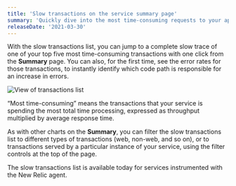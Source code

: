 ```yaml
---
title: 'Slow transactions on the service summary page'
summary: 'Quickly dive into the most time-consuming requests to your application or service'
releaseDate: '2021-03-30'
---
```

With the slow transactions list, you can jump to a complete slow trace of one of your top five most time-consuming transactions with one click from the **Summary** page. You can also, for the first time, see the error rates for those transactions, to instantly identify which code path is responsible for an increase in errors.

![View of transactions list](src/images/Transactions.png "View of transactions list")

“Most time-consuming” means the transactions that your service is spending the most total time processing, expressed as throughput multiplied by average response time.

As with other charts on the **Summary**, you can filter the slow transactions list to different types of transactions (web, non-web, and so on), or to transactions served by a particular instance of your service, using the filter controls at the top of the page.

The slow transactions list is available today for services instrumented with the New Relic agent.